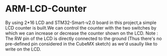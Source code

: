 # ARM-LCD-Counter

By using 2*16 LCD and STM32-Smart-v2.0 board in this project,a simple LCD counter is built.We can control the counter with the two switches by which we can increase or decrease the counter shown on the LCD.
Note : The RW pin of the LCD is directly connected to the ground (Thus there's no pre-defined pin considered in the CubeMX sketch) as we'd usaully like to write on the LCD.
